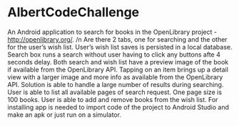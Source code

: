 # AlbertCodeChallenge
An Android application to search for books in the OpenLibrary project - http://openlibrary.org/. /n
Are there 2 tabs, one for searching and the other for the user’s wish list.
User’s wish list saves is persisted in a local database.
Search box runs a search without user having to click any buttons afte 4 seconds delay.
Both search and wish list have a preview image of the book if available from the OpenLibrary API.
Tapping on an item brings up a detail view with a larger image and more info as available from the OpenLibrary API.
Solution is able to handle a large number of results during searching.
User is able to list all available pages of search request. One page size is 100 books.
User is able to add and remove books from the wish list.
For installing app is needed to import code of the project to Android Studio and make an apk or just run on a simulator. 
